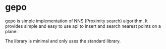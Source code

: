# gepo

gepo is simple implementation of NNS (Proximity search) algorithm. It provides simple and easy to use api 
to insert and search nearest points on a plane.

The library is minimal and only uses the standard library.
